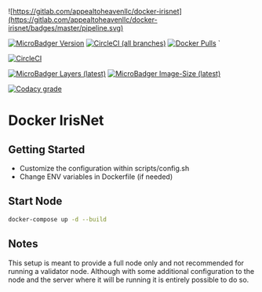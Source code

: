 ![https://gitlab.com/appealtoheavenllc/docker-irisnet](https://gitlab.com/appealtoheavenllc/docker-irisnet/badges/master/pipeline.svg)

[![MicroBadger Version](https://images.microbadger.com/badges/version/ryanhendricks/docker-irisnet:v0.15.3.svg)](https://microbadger.com/images/ryanhendricks/docker-irisnet:v0.15.3)
[![CircleCI (all branches)](https://img.shields.io/circleci/project/github/RyanHendricks/docker-irisnet/tree/master.svg?label=build&logo=circleci&logoColor=white)](https://circleci.com/gh/RyanHendricks/docker-irisnet/tree/master)
[![Docker Pulls](https://img.shields.io/docker/pulls/ryanhendricks/docker-irisnet.svg?logo=docker&logoColor=white)](https://hub.docker.com/r/ryanhendricks/docker-irisnet)
`

[![CircleCI](https://circleci.com/gh/RyanHendricks/docker-irisnet/tree/master.svg?style=svg&circle-token=5a11bae20d4346a49ee28e97d89c186f711a407c)](https://circleci.com/gh/RyanHendricks/docker-irisnet/tree/master)


[![MicroBadger Layers (latest)](https://img.shields.io/microbadger/layers/ryanhendricks/docker-irisnet/latest.svg?logo=docker&logoColor=white)](https://microbadger.com/images/ryanhendricks/docker-irisnet)
[![MicroBadger Image-Size (latest)](https://img.shields.io/microbadger/image-size/ryanhendricks/docker-irisnet:latest.svg?logo=docker&logoColor=white)](https://microbadger.com/images/ryanhendricks/docker-irisnet)

[![Codacy grade](https://img.shields.io/codacy/grade/c35da045d95b4f07b09948d19bacaa47.svg?logo=codacy)](https://www.codacy.com?utm_source=github.com&amp;utm_medium=referral&amp;utm_content=RyanHendricks/docker-irisnet&amp;utm_campaign=Badge_Grade)

# Docker IrisNet

## Getting Started

- Customize the configuration within scripts/config.sh
- Change ENV variables in Dockerfile (if needed)

## Start Node

```bash
docker-compose up -d --build
```

## Notes

This setup is meant to provide a full node only and not recommended for running a validator node. Although with some additional configuration to the node and the server where it will be running it is entirely possible to do so.

